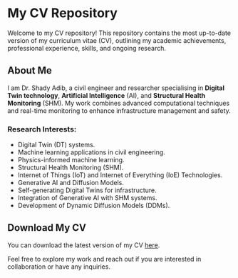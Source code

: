 # My CV Repository

Welcome to my CV repository! This repository contains the most up-to-date version of my curriculum vitae (CV), outlining my academic achievements, professional experience, skills, and ongoing research.

## About Me

I am Dr. Shady Adib, a civil engineer and researcher specialising in **Digital Twin technology**, **Artificial Intelligence** (AI), and **Structural Health Monitoring** (SHM). My work combines advanced computational techniques and real-time monitoring to enhance infrastructure management and safety. 

### Research Interests:
- Digital Twin (DT) systems.
- Machine learning applications in civil engineering.
- Physics-informed machine learning.
- Structural Health Monitoring (SHM).
- Internet of Things (IoT) and Internet of Everything (IoE) Technologies. 
- Generative AI and Diffusion Models.
- Self-generating Digital Twins for infrastructure.
- Integration of Generative AI with SHM systems.
- Development of Dynamic Diffusion Models (DDMs).

## Download My CV

You can download the latest version of my CV [here](https://github.com/ShadyA93/CV_Shady_Adib/blob/main/CV___Shady_Adib.pdf).

Feel free to explore my work and reach out if you are interested in collaboration or have any inquiries.
